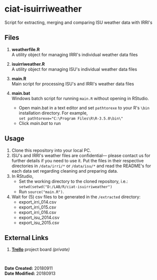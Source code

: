 # ciat-isuirriweather
Script for extracting, merging and comparing ISU weather data with IRRI's


## Files

1. **weatherfile.R**<br>
A utility object for managing IRRI's individual weather data files

2. **isuirriweather.R**<br>
A utility object for managing ISU's individual weather data files

3. **main.R**<br>
Main script for processing ISU's and IRRI's weather data files

3. **main.bat**<br>
Windows batch script for running `main.R` without opening in RStudio. 
	- Open main.bat in a text editor and set `pathtorexe` to your R's `\bin` installation directory. For example,<br>
	`set pathtorexe="C:\Program Files\R\R-3.5.0\bin\"`
	- Click *main.bat* to run
	

## Usage

1. Clone this repository into your local PC.
2. ISU's and IRRI's weather files are confidential— please contact us for further details if you need to use it.  Put the files in their respective directories in `/data/irri/*` or `/data/isu/*` and read the README's for each data set regarding cleaning and preparing data.
3. In RStudio, 
	- Set the working directory to the cloned repository, i.e.: <br>
		`setwd(setwd("D:/LAB/R/ciat-isuirriweather")`
	- Run `source("main.R")`.
4. Wait for (5) csv files to be generated in the `/extracted` directory:
	- export\_irri_014.csv 
	- export\_irri_015.csv
	- export\_irri_016.csv
	- export\_isu_2014.csv 
	- export\_isu_2015.csv

## External Links

1. [**Trello**](https://trello.com/b/b7vZQL7i) project board _(private)_

<br>

**Date Created:** 20180911<br>
**Date Modified:** 20180913